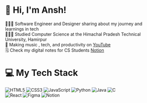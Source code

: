 <!-- Level 3: Add custom code -->

# 👋 Hi, I'm Ansh!
👩🏻‍💻 Software Engineer and Designer sharing about my journey and learnings in tech<br/>
👩🏻‍🎓 Studied Computer Science at the Himachal Pradesh Technical University, Hamirpur<br/>
🎨 Making music , tech, and productivity on [YouTube](https://www.youtube.com/@pykvtz)<br/>
🗒️ Check my digital notes for CS Students [Notion](https://smoggy-hat-23d.notion.site/My-Notes-11b45ba9ac0d8083b8f1c1c34b57f43c?pvs=4)<br/>

# 💻 My Tech Stack
<!-- Badges from https://github.com/Ileriayo/markdown-badges -->
![HTML5](https://img.shields.io/badge/html5-%23E34F26.svg?style=for-the-badge&logo=html5&logoColor=white)
![CSS3](https://img.shields.io/badge/css3-%231572B6.svg?style=for-the-badge&logo=css3&logoColor=white)
![JavaScript](https://img.shields.io/badge/javascript-%23323330.svg?style=for-the-badge&logo=javascript&logoColor=%23F7DF1E)
![Python](https://img.shields.io/badge/python-3670A0?style=for-the-badge&logo=python&logoColor=ffdd54)
![Java](https://img.shields.io/badge/java-%23ED8B00.svg?style=for-the-badge&logo=openjdk&logoColor=white)
![C](https://img.shields.io/badge/c-%2300599C.svg?style=for-the-badge&logo=c&logoColor=white)<br/>
![React](https://img.shields.io/badge/react-%2320232a.svg?style=for-the-badge&logo=react&logoColor=%2361DAFB)
![Figma](https://img.shields.io/badge/figma-%23F24E1E.svg?style=for-the-badge&logo=figma&logoColor=white)
![Notion](https://img.shields.io/badge/Notion-%23000000.svg?style=for-the-badge&logo=notion&logoColor=white)

